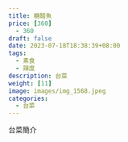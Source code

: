 ```yaml
---
title: 糖醋魚
price: [360] 
  - 360
draft: false
date: 2023-07-18T18:38:39+08:00
tags:
  - 素食
  - 辣度
description: 台菜
weight: [11] 
image: images/img_1568.jpeg
categories:
  - 台菜
---
```


台菜簡介
